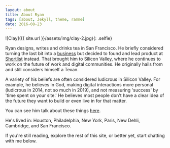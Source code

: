 ```yaml
---
layout: about
title: About Ryan
tags: [about, Jekyll, theme, ramme]
date: 2016-08-23
---
```

![Clay]({{ site.url }}/assets/img/clay-2.jpg){: .selfie}

Ryan designs, writes and drinks tea in San Francisco. He briefly considered turning the last bit into a [business](http://www.hisabo.com) but decided to found and lead product at [Shortlist](http://angel.co/shortlist-1) instead. That brought him to Silicon Valley, where he continues to work on the future of work and digital communities. He originally hails from and still considers himself a Texan. 

A variety of his beliefs are often considered ludicrous in Silicon Valley. For example, he believes in God, making digital interactions more personal (ludicrous in 2014, not so much in 2019), and not measuring 'success' by 'time spent on your site.' He believes most people don't have a clear idea of the future they want to build or even live in for that matter. 

You can see him talk about these things [here](http://youtu.be/o8ZbLoFqyLs).

He's lived in: Houston, Philadelphia, New York, Paris, New Dehli, Cambridge, and San Francisco. 

If you're still reading, explore the rest of this site, or better yet, start chatting with me below.